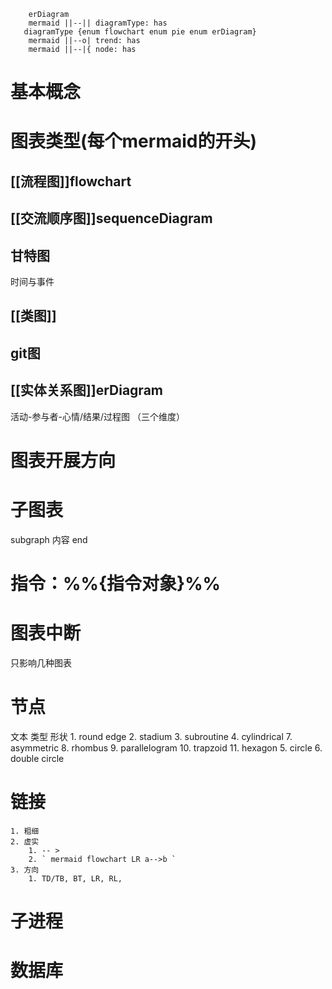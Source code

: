 ``` mermaid 
	erDiagram
	mermaid ||--|| diagramType: has
   diagramType {enum flowchart enum pie enum erDiagram}
	mermaid ||--o| trend: has
	mermaid ||--|{ node: has
```

# 基本概念
# 图表类型(每个mermaid的开头)
## [[流程图]]flowchart
## [[交流顺序图]]sequenceDiagram
## 甘特图
时间与事件
## [[类图]]
## git图
## [[实体关系图]]erDiagram
活动-参与者-心情/结果/过程图   （三个维度）

# 图表开展方向
#  子图表
subgraph 内容 end
#  指令：%%{指令对象}%%

# 图表中断
只影响几种图表
# 节点
文本
类型
形状
	1. round edge
	2. stadium
	3. subroutine
	4. cylindrical
	7. asymmetric
	8. rhombus
	9. parallelogram
	10. trapzoid
	11. hexagon
	5. circle
	6. double circle
# 链接
	1. 粗细
	2. 虚实
		1. -- >
		2. ` mermaid flowchart LR a-->b `
	3. 方向
		1. TD/TB, BT, LR, RL, 
# 子进程
# 数据库
# 